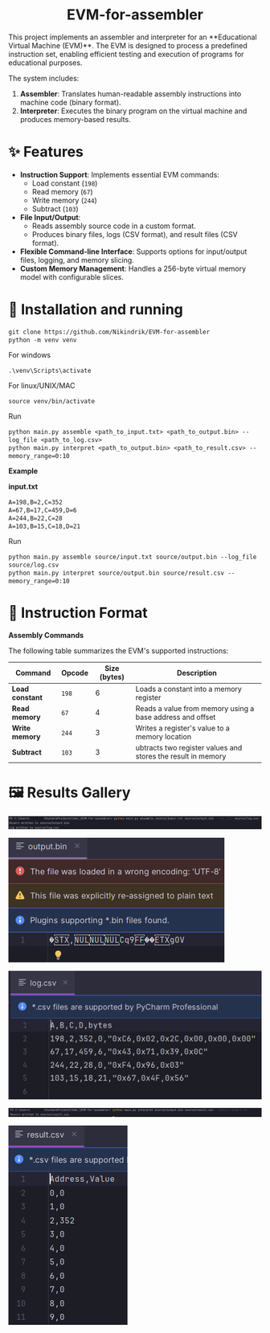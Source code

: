 <h1 align="center"> EVM-for-assembler  </h1>
This project implements an assembler and interpreter for an **Educational Virtual Machine (EVM)**. The EVM is designed to process a predefined instruction set, enabling efficient testing and execution of programs for educational purposes.

The system includes:
1. **Assembler**: Translates human-readable assembly instructions into machine code (binary format).
2. **Interpreter**: Executes the binary program on the virtual machine and produces memory-based results.

# ✨ Features

- **Instruction Support**: Implements essential EVM commands:
  - Load constant (`198`)
  - Read memory (`67`)
  - Write memory (`244`)
  - Subtract (`103`)
- **File Input/Output**:
  - Reads assembly source code in a custom format.
  - Produces binary files, logs (CSV format), and result files (CSV format).
- **Flexible Command-line Interface**: Supports options for input/output files, logging, and memory slicing.
- **Custom Memory Management**: Handles a 256-byte virtual memory model with configurable slices.

# 📘 Installation and running

```commandline
git clone https://github.com/Nikindrik/EVM-for-assembler
python -m venv venv
```

For windows
```commandline
.\venv\Scripts\activate
```

For linux/UNIX/MAC
```commandline
source venv/bin/activate
```

Run
```commandline
python main.py assemble <path_to_input.txt> <path_to_output.bin> --log_file <path_to_log.csv>
python main.py interpret <path_to_output.bin> <path_to_result.csv> --memory_range=0:10
```

**Example**

**input.txt**
```editorconfig
A=198,B=2,C=352
A=67,B=17,C=459,D=6
A=244,B=22,C=28
A=103,B=15,C=18,D=21
```

Run
```editorconfig
python main.py assemble source/input.txt source/output.bin --log_file source/log.csv
python main.py interpret source/output.bin source/result.csv --memory_range=0:10
```

# 📑 Instruction Format

**Assembly Commands**

The following table summarizes the EVM's supported instructions:

| Command         | Opcode | Size (bytes) | Description                                                  |
|------------------|-------------|---------------|-----------------------------------------------------------|
| **Load constant** | `198`       | 6             | Loads a constant into a memory register                   |
| **Read memory**     | `67`        | 4             | Reads a value from memory using a base address and offset |
| **Write memory**    | `244`       | 3             | Writes a register's value to a memory location            |
| **Subtract**        | `103`       | 3             | ubtracts two register values and stores the result in memory |


# 🖼️ Results Gallery

![img.png](source/img/1.png)

![img.png](source/img/2.png)

![img.png](source/img/3.png)

![img.png](source/img/4.png)

![img.png](source/img/5.png)